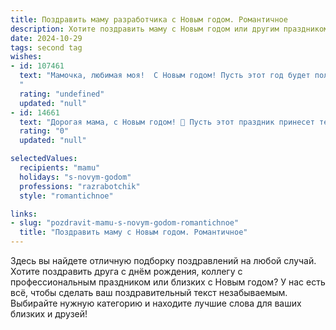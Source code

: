 ```yaml
---
title: Поздравить маму разработчика с Новым годом. Романтичное
description: Хотите поздравить маму с Новым годом или другим праздником? Наш ИИ создаст незабываемое поздравление, а вы обязательно выделитесь среди других.  
date: 2024-10-29
tags: second tag
wishes:
- id: 107461
  text: "Мамочка, любимая моя!  С Новым годом! Пусть этот год будет полон волшебства, как лучшие строки из моей программы,  и пусть любовь, теплая и бесконечная, как поток данных в моей сети, согревает тебя всегда.  Я бесконечно люблю тебя и дарю тебе свою нежность, заботу и это поздравление, написанное с любовью, как самый красивый код. Счастья тебе, здоровья и всего самого прекрасного в Новом году!
  "
  rating: "undefined"
  updated: "null"
- id: 14661
  text: "Дорогая мама, с Новым годом! 🎄 Пусть этот праздник принесет тебе не только радость и тепло семейного очага, но и вдохновение на новые свершения. Ты всегда была для меня примером силы и любви, и я благодарен за каждую минуту, проведенную рядом с тобой. Пусть каждый новый день будет наполнен улыбками, успехами и новыми возможностями. С любовью, твой разработчик сын. 💖"
  rating: "0"
  updated: "null"

selectedValues:
  recipients: "mamu"
  holidays: "s-novym-godom"
  professions: "razrabotchik"
  style: "romantichnoe"

links:
- slug: "pozdravit-mamu-s-novym-godom-romantichnoe"
  title: "Поздравить маму с Новым годом. Романтичное"
---
```


Здесь вы найдете отличную подборку поздравлений на любой случай. 
Хотите поздравить друга с днём рождения, коллегу с профессиональным праздником или близких с Новым годом? У нас есть всё, чтобы сделать ваш поздравительный текст незабываемым. Выбирайте нужную категорию и находите лучшие слова для ваших близких и друзей!
